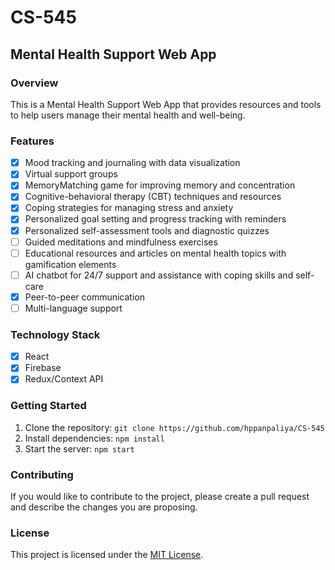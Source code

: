 # CS-545

## Mental Health Support Web App

### Overview
This is a Mental Health Support Web App that provides resources and tools to help users manage their mental health and well-being.

### Features
- [X] Mood tracking and journaling with data visualization
- [X] Virtual support groups 
- [X] MemoryMatching game for improving memory and concentration
- [X] Cognitive-behavioral therapy (CBT) techniques and resources
- [X] Coping strategies for managing stress and anxiety
- [X] Personalized goal setting and progress tracking with reminders
- [X] Personalized self-assessment tools and diagnostic quizzes
- [ ] Guided meditations and mindfulness exercises
- [ ] Educational resources and articles on mental health topics with gamification elements
- [ ] AI chatbot for 24/7 support and assistance with coping skills and self-care
- [X] Peer-to-peer communication
- [ ] Multi-language support

### Technology Stack
- [x] React
- [x] Firebase
- [x] Redux/Context API

### Getting Started
1. Clone the repository: `git clone https://github.com/hppanpaliya/CS-545`
2. Install dependencies: `npm install`
3. Start the server: `npm start`

### Contributing
If you would like to contribute to the project, please create a pull request and describe the changes you are proposing.

### License
This project is licensed under the [MIT License](https://opensource.org/licenses/MIT).
